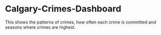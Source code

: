 # Calgary-Crimes-Dashboard
This shows the patterns of crimes, how often each crime is committed and seasons where crimes are highest.
